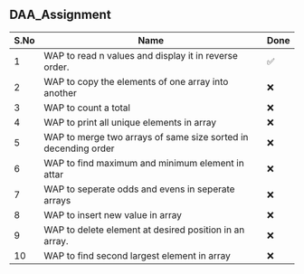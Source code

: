 ## DAA_Assignment


|S.No |  Name |  Done 
|---|---|---|
|1|  WAP to read n values and display it in reverse order. | ✅|
|2| WAP to copy the elements of one array into another  |  ❌ |
|3|  WAP to count a total |  ❌ |
|4|  WAP to print all unique elements in array |  ❌ |
|5|  WAP to merge two arrays of same size sorted in decending order | ❌  |
|6|  WAP to find maximum and minimum element in attar |  ❌ |
|7|  WAP to seperate odds and evens in seperate arrays |  ❌ |
|8| WAP to insert new value in array|❌ |
|9| WAP to delete element at desired position in an array. | ❌|
|10| WAP to find second largest element in array |❌ |
